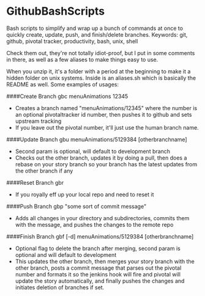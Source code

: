 GithubBashScripts
=================

Bash scripts to simplify and wrap up a bunch of commands at once to quickly create, update, push, and finish/delete branches. Keywords: git, github, pivotal tracker, productivity, bash, unix, shell

Check them out, they're not totally idiot-proof, but I put in some comments in there, as well as a few aliases to make things easy to use.

When you unzip it, it's a folder with a period at the beginning to make it a hidden folder on unix systems. Inside is an aliases.sh which is basically the README as well. Some examples of usages:

####Create Branch
    gbc menuAnimations 12345
* Creates a branch named "menuAnimations/12345" where the number is an optional pivotaltracker id number, then pushes it to github and sets upstream tracking
* If you leave out the pivotal number, it'll just use the human branch name.

####Update Branch
    gbu menuAnimations/5129384 [otherbranchname]
* Second param is optional, will default to development branch
* Checks out the other branch, updates it by doing a pull, then does a rebase on your story branch so your branch has the latest updates from the other branch if any

####Reset Branch
    gbr
* If you royally eff up your local repo and need to reset it

####Push Branch
    gbp "some sort of commit message"
* Adds all changes in your directory and subdirectories, commits them with the message, and pushes the changes to the remote repo

####Finish Branch
    gbf [-d] menuAnimations/5129384 [otherbranchname]
* Optional flag to delete the branch after merging, second param is optional and will default to development
* This updates the other branch, then merges your story branch with the other branch, posts a commit message that parses out the pivotal number and formats it so the jenkins hook will fire and pivotal will update the story automatically, and finally pushes the changes and initiates deletion of branches if set.

